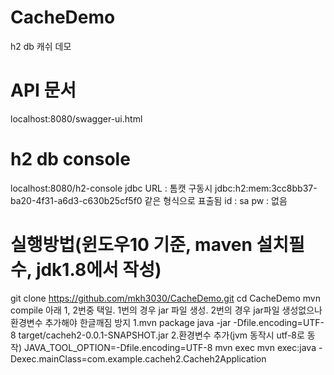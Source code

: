 # CacheDemo
h2 db 캐쉬 데모

# API 문서 
localhost:8080/swagger-ui.html

# h2 db console
localhost:8080/h2-console 
jdbc URL : 톰캣 구동시 jdbc:h2:mem:3cc8bb37-ba20-4f31-a6d3-c630b25cf5f0 같은 형식으로 표출됨
id : sa
pw : 없음


# 실행방법(윈도우10 기준, maven 설치필수, jdk1.8에서 작성)
git clone https://github.com/mkh3030/CacheDemo.git
cd CacheDemo
mvn compile
아래 1, 2번중 택일. 1번의 경우 jar 파일 생성. 2번의 경우 jar파일 생성없으나 환경변수 추가해야 한글깨짐 방지
1.mvn package 
  java -jar -Dfile.encoding=UTF-8 target/cacheh2-0.0.1-SNAPSHOT.jar
2.환경변수 추가(jvm 동작시 utf-8로 동작) JAVA_TOOL_OPTION=-Dfile.encoding=UTF-8
  mvn exec
  mvn exec:java -Dexec.mainClass=com.example.cacheh2.Cacheh2Application 
